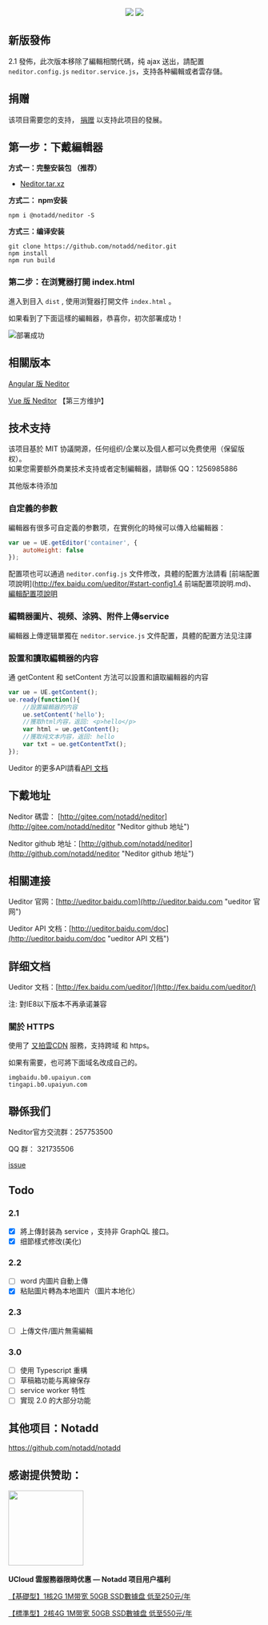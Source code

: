 
<p align="center">
<a href="https://jq.qq.com/?_wv=1027&k=5qVzRh4" title="Notadd 官方技术交流群"><img src="https://img.shields.io/badge/QQ%20Group-321735506-6782d6.svg?style=flat-square"></a>
<a href="https://travis-ci.org/notadd/neditor" title="Build Status"><img src="https://img.shields.io/travis/notadd/neditor/master.svg?style=flat-square"></a>
</p>

## 新版發佈

2.1 發佈，此次版本移除了編輯相關代碼，纯 ajax 送出，請配置 `neditor.config.js` `neditor.service.js`，支持各种編輯或者雲存儲。

## 捐赠

该项目需要您的支持， [捐赠](https://gitee.com/notadd/neditor?donate=true)  以支持此项目的發展。


## 第一步：下戴編輯器

**方式一：完整安装包 （推荐）**

* [Neditor.tar.xz](https://www.notadd.com/download/neditor/Neditor-next-master.tar.xz)

**方式二： npm安装**

`npm i @notadd/neditor -S`

**方式三：编译安装**

```shell
git clone https://github.com/notadd/neditor.git
npm install
npm run build
```

### 第二步：在浏覽器打開 index.html ###

進入到目入 `dist` , 使用浏覽器打開文件 `index.html` 。

如果看到了下面這樣的編輯器，恭喜你，初次部署成功！

![部署成功](https://www.notadd.com/src/neditor-demo.webp)

## 相關版本

[Angular 版 Neditor](https://github.com/notadd/ngx-neditor)    

[Vue 版 Neditor](https://github.com/caiya/vue-neditor-wrap)   【第三方维护】

## 技术支持

该项目基於 MIT 协議開源，任何组织/企業以及個人都可以免费使用（保留版权）。    
如果您需要额外商業技术支持或者定制編輯器，請聯係 QQ：1256985886



其他版本待添加

### 自定義的参數

編輯器有很多可自定義的参數项，在實例化的時候可以傳入给編輯器：

```javascript
var ue = UE.getEditor('container', {
    autoHeight: false
});
```

配置项也可以通過 `neditor.config.js` 文件修改，具體的配置方法請看 [前端配置项說明](http://fex.baidu.com/ueditor/#start-config1.4 前端配置项說明.md)、[編輯配置项說明](http://fex.baidu.com/ueditor/#server-config)

### 編輯器圖片、視频、涂鸦、附件上傳service

編輯器上傳逻辑單獨在 `neditor.service.js` 文件配置，具體的配置方法见注譯

### 設置和讀取編輯器的内容

通 getContent 和 setContent 方法可以設置和讀取編輯器的内容

```javascript
var ue = UE.getContent();
ue.ready(function(){
    //設置編輯器的内容
    ue.setContent('hello');
    //獲取html内容，返回: <p>hello</p>
    var html = ue.getContent();
    //獲取纯文本内容，返回: hello
    var txt = ue.getContentTxt();
});
```

Ueditor 的更多API請看[API 文档](http://ueditor.baidu.com/doc "ueditor API 文档")

##  下戴地址

Neditor 碼雲： [http://gitee.com/notadd/neditor](http://gitee.com/notadd/neditor "Neditor github 地址")

Neditor github 地址：[http://github.com/notadd/neditor](http://github.com/notadd/neditor "Neditor github 地址")

## 相關連接

Ueditor 官网：[http://ueditor.baidu.com](http://ueditor.baidu.com "ueditor 官网")

Ueditor API 文档：[http://ueditor.baidu.com/doc](http://ueditor.baidu.com/doc "ueditor API 文档")

## 詳细文档

Ueditor 文档：[http://fex.baidu.com/ueditor/](http://fex.baidu.com/ueditor/)

注: 對IE8以下版本不再承诺兼容


### 關於 HTTPS

使用了 [又拍雲CDN](https://console.upyun.com/register/?invite=r17EYO3BW) 服務，支持跨域 和 https。

如果有需要，也可將下面域名改成自己的。
```
imgbaidu.b0.upaiyun.com
tingapi.b0.upaiyun.com
```

## 聯係我们 ##

Neditor官方交流群：257753500

QQ 群： 321735506

[issue](http://github.com/notadd/neditor/issues)



## Todo

### 2.1

- [x] 將上傳封装為 service ，支持非 GraphQL 接口。
- [x] 细節樣式修改(美化)

### 2.2

- [ ] word 内圖片自動上傳
- [x] 粘贴圖片轉為本地圖片（圖片本地化）

### 2.3

- [ ] 上傳文件/圖片無需編輯

### 3.0

- [ ] 使用 Typescript 重構
- [ ] 草稿箱功能与离線保存
- [ ] service worker 特性
- [ ] 實现 2.0 的大部分功能

## 其他项目：Notadd

https://github.com/notadd/notadd


 ## 感谢提供赞助：
 
 
 <a href="https://www.ucloud.cn/site/active/gift.html?ytag=notadd"><img src="https://www.notadd.com/src/ucloud_logo.svg" width="150" /></a> &nbsp;

**UCloud 雲服務器限時优惠 — Notadd 项目用户福利**

[【基礎型】1核2G 1M带宽 50GB SSD數據盘 低至250元/年](https://www.ucloud.cn/site/active/gift.html?ytag=notadd )    

[【標準型】2核4G 1M带宽 50GB SSD數據盘 低至550元/年](https://www.ucloud.cn/site/active/gift.html?ytag=notadd )


